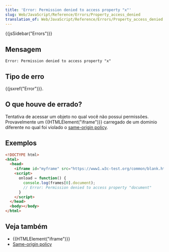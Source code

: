 ```yaml
---
title: 'Error: Permission denied to access property "x"'
slug: Web/JavaScript/Reference/Errors/Property_access_denied
translation_of: Web/JavaScript/Reference/Errors/Property_access_denied
---
```

{{jsSidebar("Errors")}}

## Mensagem

```
Error: Permission denied to access property "x"
```

## Tipo de erro

{{jsxref("Error")}}.

## O que houve de errado?

Tentativa de acessar um objeto no qual você não possui permissões. Provavelmente um {{HTMLElement("iframe")}} carregado de um dominio diferente no qual foi violado o [same-origin policy](/pt-BR/docs/Web/Security/Same-origin_policy).

## Exemplos

```html
<!DOCTYPE html>
<html>
  <head>
    <iframe id="myframe" src="https://www1.w3c-test.org/common/blank.html"></iframe>
    <script>
      onload = function() {
        console.log(frames[0].document);
        // Error: Permission denied to access property "document"
      }
    </script>
  </head>
  <body></body>
</html>
```

## Veja também

- {{HTMLElement("iframe")}}
- [Same-origin policy](/pt-BR/docs/Web/Security/Same-origin_policy)
